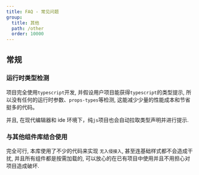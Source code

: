 ```yaml
---
title: FAQ - 常见问题
group:
  title: 其他
  path: /other
  order: 10000
---
```


## 常规

### 运行时类型检测

项目完全使用`typescript`开发, 并假设用户项目能获得`typescript`的类型提示, 所以没有任何的运行时参数、`props-types`等检测, 这能减少少量的性能成本和节省挺多的代码。

并且, 在现代编辑器和 ide 环境下，纯`js`项目也会自动拉取类型声明并进行提示.

### 与其他组件库结合使用

完全可行, 本库使用了不少的代码来实现 `无入侵接入`, 甚至连基础样式都不会造成干扰, 并且所有组件都是按需加载的, 可以放心的在已有项目中使用并且不用担心对项目造成破坏.
